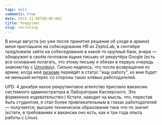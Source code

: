 ```yaml
---
tags: null
comments: true
date: 2012-11-08T00:00:00Z
title: Рекрутинг
slug: recruting
---
```


В конце августа (но уже после принятия решения об уходе в армию) меня приглашали на собеседование HR из ZeptoLab, в сентябре предложили зайти на собеседование в какой-то крупный банк, вчера — обнаружил в своём почтовом ящике письмо от рекрутёра Google (есть все основания полагать, что этому письму я обязан в первую очередь знакомству с [Umonkey](https://umonkey.net/)). Сильно надеюсь, что после возвращения из армии, когда моё [резюме](https://terrty.net/cv/) перейдёт в статус "ищу работу", ко мне будет не меньший интерес со стороны таких клёвых работодателей.

UPD: 4 декабря некое рекрутинговое агентство прислало вакансию системного администратора в Лаборатории Касперского. Это форменное издевательство:) Кстати, наводит на мысль, что, перестав быть студентом, я стал более привлекательным в глазах работодателей — получается, высшее техническое образование таки что-то значит (кстати, в требованиях к вакансии оно есть, как и три года опыта работы с Linux).

<!--more-->

